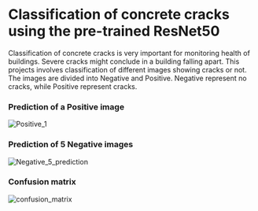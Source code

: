 # Classification of concrete cracks using the pre-trained ResNet50
Classification of concrete cracks is very important for monitoring health of buildings. Severe cracks might conclude in a building falling apart.
This projects involves classification of different images showing cracks or not. The images are divided into Negative and Positive. Negative represent no cracks, while Positive represent cracks.

### Prediction of a Positive image
![Positive_1](https://github.com/user-attachments/assets/b361ec4c-9a63-4d34-8934-6d974306b135)

### Prediction of 5 Negative images
![Negative_5_prediction](https://github.com/user-attachments/assets/e789958f-61fa-4fae-8295-71d4c8237594)

### Confusion matrix
![confusion_matrix](https://github.com/user-attachments/assets/78b02d74-8765-45ba-b9f6-9d9e3b0e3de4)
